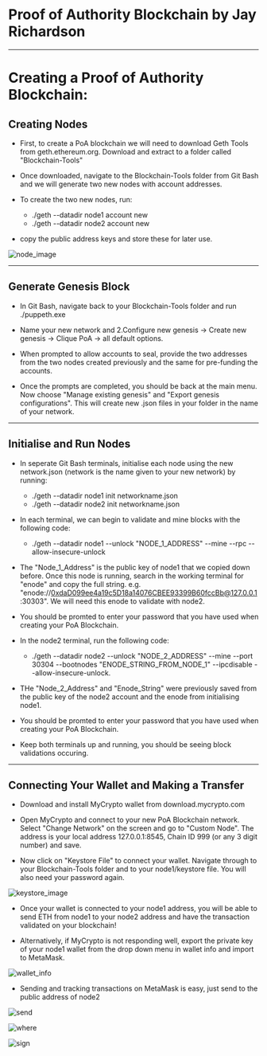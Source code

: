 # Proof of Authority Blockchain by Jay Richardson

---

# Creating a Proof of Authority Blockchain:

## Creating Nodes

* First, to create a PoA blockchain we will need to download Geth Tools from geth.ethereum.org. Download and extract to a folder called "Blockchain-Tools"

* Once downloaded, navigate to the Blockchain-Tools folder from Git Bash and we will generate two new nodes with account addresses.

* To create the two new nodes, run:
	- ./geth --datadir node1 account new
	- ./geth --datadir node2 account new

* copy the public address keys and store these for later use.

![node_image](node.jpg)

---

## Generate Genesis Block

* In Git Bash, navigate back to your Blockchain-Tools folder and run ./puppeth.exe

* Name your new network and 2.Configure new genesis -> Create new genesis -> Clique PoA -> all default options.

* When prompted to allow accounts to seal, provide the two addresses from the two nodes created previously and the same for pre-funding the accounts.

* Once the prompts are completed, you should be back at the main menu. Now choose "Manage existing genesis" and "Export genesis configurations". This will create new .json files in your folder in the name of your network.

---

## Initialise and Run Nodes

* In seperate Git Bash terminals, initialise each node using the new network.json (network is the name given to your new network) by running:
	- ./geth --datadir node1 init networkname.json
	- ./geth --datadir node2 init networkname.json

* In each terminal, we can begin to validate and mine blocks with the following code:
	- ./geth --datadir node1 --unlock "NODE_1_ADDRESS" --mine --rpc --allow-insecure-unlock
* The "Node_1_Address" is the public key of node1 that we copied down before. Once this node is running, search in the working terminal for "enode" and copy the full string. e.g. "enode://0xdaD099ee4a19c5D18a14076CBEE93399B60fccBb@127.0.0.1:30303". We will need this enode to validate with node2.

* You should be promted to enter your password that you have used when creating your PoA Blockchain.

* In the node2 terminal, run the following code:
	- ./geth --datadir node2 --unlock "NODE_2_ADDRESS" --mine --port 30304 --bootnodes "ENODE_STRING_FROM_NODE_1" --ipcdisable --allow-insecure-unlock.
* THe "Node_2_Address" and "Enode_String" were previously saved from the public key of the node2 account and the enode from initialising node1.

* You should be promted to enter your password that you have used when creating your PoA Blockchain.

* Keep both terminals up and running, you should be seeing block validations occuring.

---

## Connecting Your Wallet and Making a Transfer

* Download and install MyCrypto wallet from download.mycrypto.com

* Open MyCrypto and connect to your new PoA Blockchain network. Select "Change Network" on the screen and go to "Custom Node". The address is your local address 127.0.0.1:8545, Chain ID 999 (or any 3 digit number) and save.

* Now click on "Keystore File" to connect your wallet. Navigate through to your Blockchain-Tools folder and to your node1/keystore file. You will also need your password again.

![keystore_image](keystore.jpg)

* Once your wallet is connected to your node1 address, you will be able to send ETH from node1 to your node2 address and have the transaction validated on your blockchain!

* Alternatively, if MyCrypto is not responding well, export the private key of your node1 wallet from the drop down menu in wallet info and import to MetaMask.

![wallet_info](wallet_info.jpg)

* Sending and tracking transactions on MetaMask is easy, just send to the public address of node2

![send](send.jpg)

![where](where.jpg)

![sign](sign.jpg)



